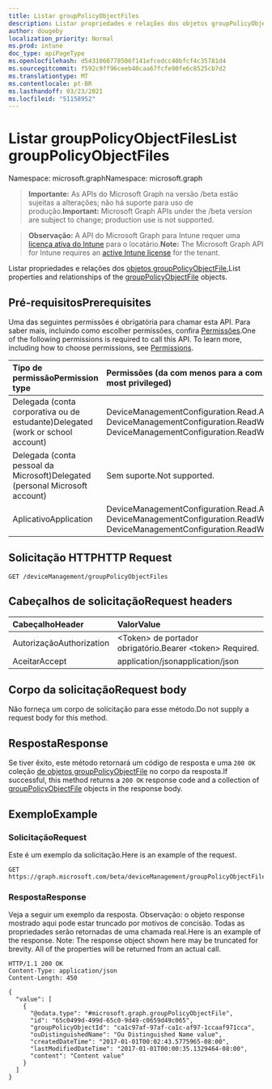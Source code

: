 ```yaml
---
title: Listar groupPolicyObjectFiles
description: Listar propriedades e relações dos objetos groupPolicyObjectFile.
author: dougeby
localization_priority: Normal
ms.prod: intune
doc_type: apiPageType
ms.openlocfilehash: d5431060778506f141efcedcc40bfcf4c35781d4
ms.sourcegitcommit: f592c9ff96ceeb40caa67fcfe90fe6c8525cb7d2
ms.translationtype: MT
ms.contentlocale: pt-BR
ms.lasthandoff: 03/23/2021
ms.locfileid: "51158952"
---
```

# <a name="list-grouppolicyobjectfiles"></a><span data-ttu-id="33a4e-103">Listar groupPolicyObjectFiles</span><span class="sxs-lookup"><span data-stu-id="33a4e-103">List groupPolicyObjectFiles</span></span>

<span data-ttu-id="33a4e-104">Namespace: microsoft.graph</span><span class="sxs-lookup"><span data-stu-id="33a4e-104">Namespace: microsoft.graph</span></span>

> <span data-ttu-id="33a4e-105">**Importante:** As APIs do Microsoft Graph na versão /beta estão sujeitas a alterações; não há suporte para uso de produção.</span><span class="sxs-lookup"><span data-stu-id="33a4e-105">**Important:** Microsoft Graph APIs under the /beta version are subject to change; production use is not supported.</span></span>

> <span data-ttu-id="33a4e-106">**Observação:** A API do Microsoft Graph para Intune requer uma [licença ativa do Intune](https://go.microsoft.com/fwlink/?linkid=839381) para o locatário.</span><span class="sxs-lookup"><span data-stu-id="33a4e-106">**Note:** The Microsoft Graph API for Intune requires an [active Intune license](https://go.microsoft.com/fwlink/?linkid=839381) for the tenant.</span></span>

<span data-ttu-id="33a4e-107">Listar propriedades e relações dos [objetos groupPolicyObjectFile.](../resources/intune-gpanalyticsservice-grouppolicyobjectfile.md)</span><span class="sxs-lookup"><span data-stu-id="33a4e-107">List properties and relationships of the [groupPolicyObjectFile](../resources/intune-gpanalyticsservice-grouppolicyobjectfile.md) objects.</span></span>

## <a name="prerequisites"></a><span data-ttu-id="33a4e-108">Pré-requisitos</span><span class="sxs-lookup"><span data-stu-id="33a4e-108">Prerequisites</span></span>
<span data-ttu-id="33a4e-p101">Uma das seguintes permissões é obrigatória para chamar esta API. Para saber mais, incluindo como escolher permissões, confira [Permissões](/graph/permissions-reference).</span><span class="sxs-lookup"><span data-stu-id="33a4e-p101">One of the following permissions is required to call this API. To learn more, including how to choose permissions, see [Permissions](/graph/permissions-reference).</span></span>

|<span data-ttu-id="33a4e-111">Tipo de permissão</span><span class="sxs-lookup"><span data-stu-id="33a4e-111">Permission type</span></span>|<span data-ttu-id="33a4e-112">Permissões (da com menos para a com mais privilégios)</span><span class="sxs-lookup"><span data-stu-id="33a4e-112">Permissions (from least to most privileged)</span></span>|
|:---|:---|
|<span data-ttu-id="33a4e-113">Delegada (conta corporativa ou de estudante)</span><span class="sxs-lookup"><span data-stu-id="33a4e-113">Delegated (work or school account)</span></span>|<span data-ttu-id="33a4e-114">DeviceManagementConfiguration.Read.All, DeviceManagementConfiguration.ReadWrite.All</span><span class="sxs-lookup"><span data-stu-id="33a4e-114">DeviceManagementConfiguration.Read.All, DeviceManagementConfiguration.ReadWrite.All</span></span>|
|<span data-ttu-id="33a4e-115">Delegada (conta pessoal da Microsoft)</span><span class="sxs-lookup"><span data-stu-id="33a4e-115">Delegated (personal Microsoft account)</span></span>|<span data-ttu-id="33a4e-116">Sem suporte.</span><span class="sxs-lookup"><span data-stu-id="33a4e-116">Not supported.</span></span>|
|<span data-ttu-id="33a4e-117">Aplicativo</span><span class="sxs-lookup"><span data-stu-id="33a4e-117">Application</span></span>|<span data-ttu-id="33a4e-118">DeviceManagementConfiguration.Read.All, DeviceManagementConfiguration.ReadWrite.All</span><span class="sxs-lookup"><span data-stu-id="33a4e-118">DeviceManagementConfiguration.Read.All, DeviceManagementConfiguration.ReadWrite.All</span></span>|

## <a name="http-request"></a><span data-ttu-id="33a4e-119">Solicitação HTTP</span><span class="sxs-lookup"><span data-stu-id="33a4e-119">HTTP Request</span></span>
<!-- {
  "blockType": "ignored"
}
-->
``` http
GET /deviceManagement/groupPolicyObjectFiles
```

## <a name="request-headers"></a><span data-ttu-id="33a4e-120">Cabeçalhos de solicitação</span><span class="sxs-lookup"><span data-stu-id="33a4e-120">Request headers</span></span>
|<span data-ttu-id="33a4e-121">Cabeçalho</span><span class="sxs-lookup"><span data-stu-id="33a4e-121">Header</span></span>|<span data-ttu-id="33a4e-122">Valor</span><span class="sxs-lookup"><span data-stu-id="33a4e-122">Value</span></span>|
|:---|:---|
|<span data-ttu-id="33a4e-123">Autorização</span><span class="sxs-lookup"><span data-stu-id="33a4e-123">Authorization</span></span>|<span data-ttu-id="33a4e-124">&lt;Token&gt; de portador obrigatório.</span><span class="sxs-lookup"><span data-stu-id="33a4e-124">Bearer &lt;token&gt; Required.</span></span>|
|<span data-ttu-id="33a4e-125">Aceitar</span><span class="sxs-lookup"><span data-stu-id="33a4e-125">Accept</span></span>|<span data-ttu-id="33a4e-126">application/json</span><span class="sxs-lookup"><span data-stu-id="33a4e-126">application/json</span></span>|

## <a name="request-body"></a><span data-ttu-id="33a4e-127">Corpo da solicitação</span><span class="sxs-lookup"><span data-stu-id="33a4e-127">Request body</span></span>
<span data-ttu-id="33a4e-128">Não forneça um corpo de solicitação para esse método.</span><span class="sxs-lookup"><span data-stu-id="33a4e-128">Do not supply a request body for this method.</span></span>

## <a name="response"></a><span data-ttu-id="33a4e-129">Resposta</span><span class="sxs-lookup"><span data-stu-id="33a4e-129">Response</span></span>
<span data-ttu-id="33a4e-130">Se tiver êxito, este método retornará um código de resposta e uma `200 OK` coleção [de objetos groupPolicyObjectFile](../resources/intune-gpanalyticsservice-grouppolicyobjectfile.md) no corpo da resposta.</span><span class="sxs-lookup"><span data-stu-id="33a4e-130">If successful, this method returns a `200 OK` response code and a collection of [groupPolicyObjectFile](../resources/intune-gpanalyticsservice-grouppolicyobjectfile.md) objects in the response body.</span></span>

## <a name="example"></a><span data-ttu-id="33a4e-131">Exemplo</span><span class="sxs-lookup"><span data-stu-id="33a4e-131">Example</span></span>

### <a name="request"></a><span data-ttu-id="33a4e-132">Solicitação</span><span class="sxs-lookup"><span data-stu-id="33a4e-132">Request</span></span>
<span data-ttu-id="33a4e-133">Este é um exemplo da solicitação.</span><span class="sxs-lookup"><span data-stu-id="33a4e-133">Here is an example of the request.</span></span>
``` http
GET https://graph.microsoft.com/beta/deviceManagement/groupPolicyObjectFiles
```

### <a name="response"></a><span data-ttu-id="33a4e-134">Resposta</span><span class="sxs-lookup"><span data-stu-id="33a4e-134">Response</span></span>
<span data-ttu-id="33a4e-p102">Veja a seguir um exemplo da resposta. Observação: o objeto response mostrado aqui pode estar truncado por motivos de concisão. Todas as propriedades serão retornadas de uma chamada real.</span><span class="sxs-lookup"><span data-stu-id="33a4e-p102">Here is an example of the response. Note: The response object shown here may be truncated for brevity. All of the properties will be returned from an actual call.</span></span>
``` http
HTTP/1.1 200 OK
Content-Type: application/json
Content-Length: 450

{
  "value": [
    {
      "@odata.type": "#microsoft.graph.groupPolicyObjectFile",
      "id": "65c0499d-499d-65c0-9d49-c0659d49c065",
      "groupPolicyObjectId": "ca1c97af-97af-ca1c-af97-1ccaaf971cca",
      "ouDistinguishedName": "Ou Distinguished Name value",
      "createdDateTime": "2017-01-01T00:02:43.5775965-08:00",
      "lastModifiedDateTime": "2017-01-01T00:00:35.1329464-08:00",
      "content": "Content value"
    }
  ]
}
```




